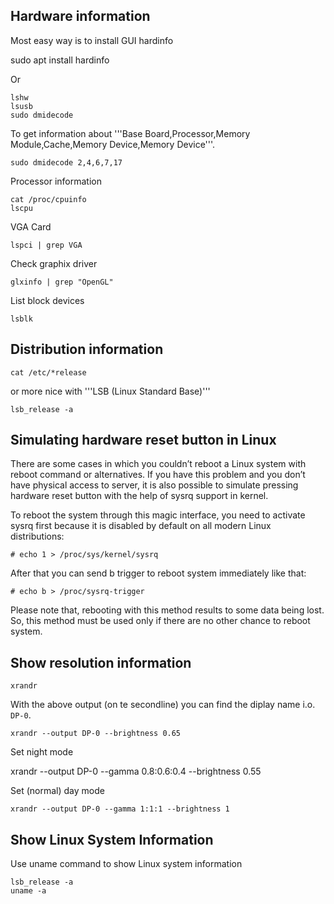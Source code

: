 ## Hardware information

Most easy way is to install GUI hardinfo

   sudo apt install hardinfo

Or

    lshw
    lsusb
    sudo dmidecode

To get information about '''Base Board,Processor,Memory Module,Cache,Memory Device,Memory Device'''.

    sudo dmidecode 2,4,6,7,17

Processor information

    cat /proc/cpuinfo
    lscpu

VGA Card

    lspci | grep VGA

Check graphix driver

    glxinfo | grep "OpenGL"


List block devices

    lsblk

## Distribution information

    cat /etc/*release

or more nice with '''LSB (Linux Standard Base)'''

    lsb_release -a

## Simulating hardware reset button in Linux

There are some cases in which you couldn’t reboot a Linux system with reboot command or alternatives.
If you have this problem and you don’t have physical access to server, it is also possible to simulate pressing hardware reset button with the help of sysrq support in kernel.

To reboot the system through this magic interface, you need to activate sysrq first because it is disabled by default on all modern Linux distributions:

    # echo 1 > /proc/sys/kernel/sysrq

After that you can send b trigger to reboot system immediately like that:

    # echo b > /proc/sysrq-trigger

Please note that, rebooting with this method results to some data being lost. So, this method must be used only if there are no other chance to reboot system.

## Show resolution information

    xrandr

With the above output (on te secondline) you can find the diplay name i.o. `DP-0`.

    xrandr --output DP-0 --brightness 0.65

Set night mode

  xrandr --output DP-0 --gamma 0.8:0.6:0.4 --brightness 0.55

Set (normal) day mode

    xrandr --output DP-0 --gamma 1:1:1 --brightness 1


## Show Linux System Information

Use uname command to show Linux system information

    lsb_release -a
    uname -a
